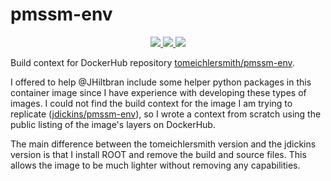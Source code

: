 # pmssm-env

<p align="center">
    <a href="http://perso.crans.org/besson/LICENSE.html" alt="GPLv3 license">
        <img src="https://img.shields.io/badge/License-GPLv3-blue.svg" />
    </a>
    <a href="https://github.com/tomeichlersmith/pmssm-env/actions" alt="Actions">
        <img src="https://github.com/tomeichlersmith/pmssm-env/workflows/Build/badge.svg" />
    </a>
    <a href="https://hub.docker.com/r/tomeichlersmith/pmssm-env" alt="DockerHub">
        <img src="https://img.shields.io/github/v/release/tomeichlersmith/pmssm-env" />
    </a>
</p>


Build context for DockerHub repository [tomeichlersmith/pmssm-env](https://hub.docker.com/repository/docker/tomeichlersmith/pmssm-env).

I offered to help @JHiltbran include some helper python packages in this container image since I have experience with developing these types of images.
I could not find the build context for the image I am trying to replicate ([jdickins/pmssm-env](https://hub.docker.com/r/jdickins/pmssm-env)),
so I wrote a context from scratch using the public listing of the image's layers on DockerHub.

The main difference between the tomeichlersmith version and the jdickins version is that I install ROOT and remove the build and source files.
This allows the image to be much lighter without removing any capabilities.
